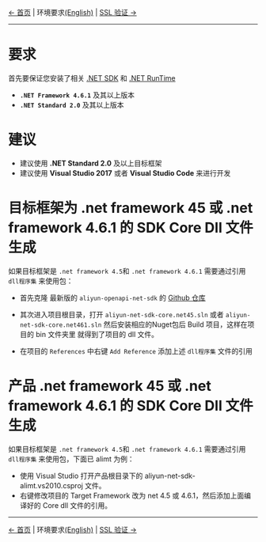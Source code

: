 [← 首页](../README-CN.md) | 环境要求[(English)](0-Requirements-EN.md) | [SSL 验证 →](1-Verify-CN.md)
***

# 要求
首先要保证您安装了相关 [.NET SDK][.net sdk] 和 [.NET RunTime][.net runtime]
- **`.NET Framework 4.6.1`** 及其以上版本
- **`.NET Standard 2.0`** 及其以上版本

# 建议
- 建议使用 **.NET Standard 2.0** 及以上目标框架
- 建议使用 **Visual Studio 2017** 或者 **Visual Studio Code** 来进行开发

# 目标框架为 .net framework 45 或 .net framework 4.6.1 的 SDK Core Dll 文件生成

如果目标框架是 `.net framework 4.5`和 `.net framework 4.6.1` 需要通过引用 `dll程序集` 来使用包：

- 首先克隆 最新版的 `aliyun-openapi-net-sdk` 的 [Github 仓库](https://github.com/aliyun/aliyun-openapi-net-sdk)

- 其次进入项目根目录，打开 `aliyun-net-sdk-core.net45.sln` 或者 `aliyun-net-sdk-core.net461.sln` 然后安装相应的Nuget包后 Build 项目，这样在项目的 bin 文件夹里 就得到了项目的 dll 文件。

- 在项目的 `References` 中右键 `Add Reference` 添加上述 `dll程序集` 文件的引用

# 产品  .net framework 45 或 .net framework 4.6.1 的 SDK Core Dll 文件生成
如果目标框架是 `.net framework 4.5`和 `.net framework 4.6.1` 需要通过引用 `dll程序集` 来使用包，下面已 alimt 为例：
- 使用 Visual Studio 打开产品根目录下的 aliyun-net-sdk-alimt.vs2010.csproj 文件。
- 右键修改项目的 Target Framework 改为 net 4.5 或 4.6.1，然后添加上面编译好的 Core dll 文件的引用。

***
[← 首页](../README-CN.md) | 环境要求[(English)](0-Requirements-EN.md) | [SSL 验证 →](1-Verify-CN.md)

[.net sdk]: https://dotnet.microsoft.com/download/visual-studio-sdks
[.net runtime]: https://dotnet.microsoft.com/download
